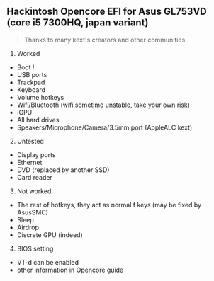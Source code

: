 ## Hackintosh Opencore EFI for Asus GL753VD (core i5 7300HQ, japan variant)

> Thanks to many kext's creators and other communities

1. Worked
- Boot !
- USB ports
- Trackpad
- Keyboard
- Volume hotkeys
- Wifi/Bluetooth (wifi sometime unstable, take your own risk)
- iGPU
- All hard drives
- Speakers/Microphone/Camera/3.5mm port (AppleALC kext)

2. Untested
- Display ports
- Ethernet
- DVD (replaced by another SSD)
- Card reader

3. Not worked
- The rest of hotkeys, they act as normal f keys (may be fixed by AsusSMC)
- Sleep
- Airdrop
- Discrete GPU (indeed)

4. BIOS setting
- VT-d can be enabled
- other information in Opencore guide

